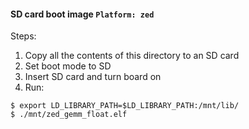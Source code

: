#### SD card boot image `Platform: zed`

Steps:
1. Copy all the contents of this directory to an SD card
2. Set boot mode to SD
3. Insert SD card and turn board on
4. Run:
```
$ export LD_LIBRARY_PATH=$LD_LIBRARY_PATH:/mnt/lib/
$ ./mnt/zed_gemm_float.elf
```
